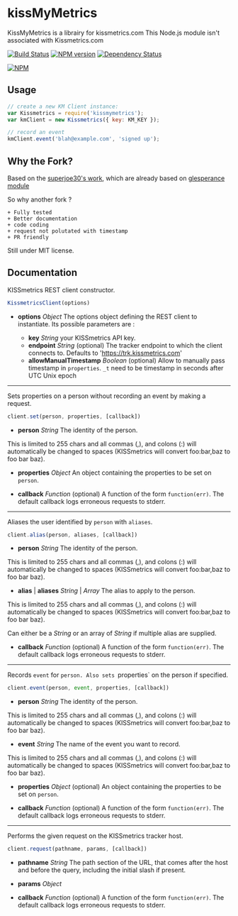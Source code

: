 # kissMyMetrics

KissMyMetrics is a librairy for kissmetrics.com
This Node.js module isn't associated with Kissmetrics.com

[![Build Status](https://travis-ci.org/LaBelleAssiette/kissmymetrics.png?branch=develop)](https://travis-ci.org/LaBelleAssiette/kissmymetrics)
[![NPM version](https://badge.fury.io/js/kissmymetrics.png)](http://badge.fury.io/js/kissmymetrics)
[![Dependency Status](https://david-dm.org/LaBelleAssiette/kissmymetrics.png)](https://david-dm.org/LaBelleAssiette/kissmymetrics)

[![NPM](https://nodei.co/npm/kissmymetrics.png?downloads=true&stars=true)](https://npmjs.org/package/kissmymetrics)

## Usage

```js
// create a new KM Client instance:
var Kissmetrics = require('kissmymetrics');
var kmClient = new Kissmetrics({ key: KM_KEY });

// record an event
kmClient.event('blah@example.com', 'signed up');
```

## Why the Fork?

Based on the [superjoe30's work](https://github.com/superjoe30/node-kissmetrics), which are already based on [glesperance module](https://github.com/glesperance/node-kissmetrics/)

So why another fork ?

	+ Fully tested
	+ Better documentation
	+ code coding
	+ request not polutated with timestamp
	+ PR friendly

Still under MIT license.

## Documentation

KISSmetrics REST client constructor.

```JavaScript
KissmetricsClient(options)
```

+ **options**
	*Object*
		The options object defining the REST client to instantiate. Its possible parameters are :

	+ **key** *String* your KISSmetrics API key.
	+ **endpoint** *String* (optional) The tracker endpoint to which the client connects to. Defaults to 'https://trk.kissmetrics.com'
	+ **allowManualTimestamp** *Boolean* (optional) Allow to manually pass timestamp in `properties`. `_t` need to be timestamp in seconds after UTC Unix epoch

---

Sets properties on a person without recording an event by making a request.

```JavaScript
client.set(person, properties, [callback])
```

+ **person** *String* The identity of the person.

This is limited to 255 chars and all commas (,), and colons (:) will
automatically be changed to spaces (KISSmetrics will convert foo:bar,baz to
foo bar baz).

+ **properties** *Object* An object containing the properties to be set on
`person`.

+ **callback** *Function* (optional) A function of the form `function(err)`.
The default callback logs erroneous requests to stderr.

---

Aliases the user identified by `person` with `aliases`.

```JavaScript
client.alias(person, aliases, [callback])
```

+ **person** *String* The identity of the person.

This is limited to 255 chars and all commas (,), and colons (:) will
automatically be changed to spaces (KISSmetrics will convert foo:bar,baz to
foo bar baz).

+ **alias** | **aliases** *String* | *Array* The alias to apply to the person.

This is limited to 255 chars and all commas (,), and colons (:) will
automatically be changed to spaces (KISSmetrics will convert foo:bar,baz to
foo bar baz).

Can either be a *String* or an array of *String* if multiple alias are supplied.

+ **callback** *Function* (optional) A function of the form `function(err)`.
The default callback logs erroneous requests to stderr.

---

Records `event` for `person. Also sets `properties` on the person if
specified.

```JavaScript
client.event(person, event, properties, [callback])
```

+ **person** *String* The identity of the person.

This is limited to 255 chars and all commas (,), and colons (:) will
automatically be changed to spaces (KISSmetrics will convert foo:bar,baz to
foo bar baz).

+ **event** *String* The name of the event you want to record.

This is limited to 255 chars and all commas (,), and colons (:) will
automatically be changed to spaces (KISSmetrics will convert foo:bar,baz to
foo bar baz).

+ **properties** *Object* (optional) An object containing the properties to
be set on `person`.

+ **callback** *Function* (optional) A function of the form `function(err)`.
The default callback logs erroneous requests to stderr.

---

Performs the given request on the KISSmetrics tracker host.

```JavaScript
client.request(pathname, params, [callback])
```

+ **pathname** *String* The path section of the URL, that comes after the
host and before the query, including the initial slash if present.

+ **params** *Object*

+ **callback** *Function* (optional) A function of the form `function(err)`.
The default callback logs erroneous requests to stderr.
